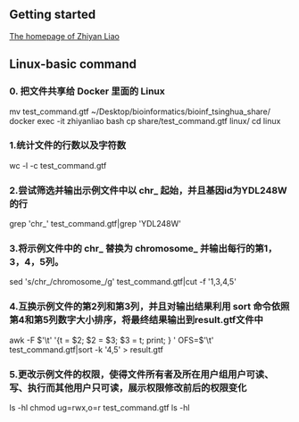 ## Getting started
[The homepage of Zhiyan Liao](https://github.com/LeoLeo0302)

## Linux-basic command
### 0. 把文件共享给 Docker 里面的 Linux
mv test_command.gtf ~/Desktop/bioinformatics/bioinf_tsinghua_share/
docker exec -it zhiyanliao bash
cp share/test_command.gtf linux/
cd linux

### 1.统计文件的行数以及字符数
wc -l -c test_command.gtf

### 2.尝试筛选并输出示例文件中以 chr_ 起始，并且基因id为YDL248W的行
grep 'chr_' test_command.gtf|grep 'YDL248W'

### 3.将示例文件中的 chr_ 替换为 chromosome_ 并输出每行的第1，3，4，5列。
sed 's/chr_/chromosome_/g' test_command.gtf|cut -f '1,3,4,5'

### 4.互换示例文件的第2列和第3列，并且对输出结果利用 sort 命令依照第4和第5列数字大小排序，将最终结果输出到result.gtf文件中
awk -F $'\t'  '{t = $2; $2 = $3; $3 = t; print; } ' OFS=$'\t' test_command.gtf|sort -k '4,5' > result.gtf

### 5.更改示例文件的权限，使得文件所有者及所在用户组用户可读、写、执行而其他用户只可读，展示权限修改前后的权限变化
ls -hl
chmod ug=rwx,o=r test_command.gtf
ls -hl

